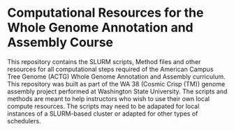 # Computational Resources for the Whole Genome Annotation and Assembly Course

This repository contains the SLURM scripts, Method files and other resources for all computational steps required of the American Campus Tree Genome (ACTG) Whole Genome Annotation and Assembly curriculum.  This repository was built as part of the WA 38 (Cosmic Crisp (TM)) genome assembly project performed at Washington State University. The scripts and methods are meant to help instructors who wish to use their own local compute resources.  The scripts may need to be adapated for local instances of a SLURM-based cluster or adapted for other types of schedulers.
